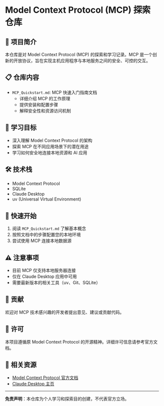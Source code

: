 # Model Context Protocol (MCP) 探索仓库

## 🌟 项目简介

本仓库是对 Model Context Protocol (MCP) 的探索和学习记录。MCP 是一个创新的开放协议，旨在实现主机应用程序与本地服务之间的安全、可控的交互。

## 📋 仓库内容

- `MCP_Quickstart.md`: MCP 快速入门指南文档
  - 详细介绍 MCP 的工作原理
  - 提供安装和配置步骤
  - 解释安全性和资源访问机制

## 🎯 学习目标

- 深入理解 Model Context Protocol 的架构
- 探索 MCP 在不同应用场景下的潜在用途
- 学习如何安全地连接本地资源和 AI 应用

## 🛠️ 技术栈

- Model Context Protocol
- SQLite
- Claude Desktop
- uv (Universal Virtual Environment)

## 🚀 快速开始

1. 阅读 `MCP_Quickstart.md` 了解基本概念
2. 按照文档中的步骤配置您的本地环境
3. 尝试使用 MCP 连接本地数据源

## ⚠️ 注意事项

- 目前 MCP 仅支持本地服务器连接
- 仅在 Claude Desktop 应用中可用
- 需要最新版本的相关工具（uv、Git、SQLite）

## 🤝 贡献

欢迎对 MCP 技术感兴趣的开发者提出意见、建议或贡献代码。

## 📄 许可

本项目遵循原 Model Context Protocol 的开源精神。详细许可信息请参考官方文档。

## 🔗 相关资源

- [Model Context Protocol 官方文档](https://modelcontextprotocol.io)
- [Claude Desktop 主页](https://www.anthropic.com)

---

**免责声明**：本仓库为个人学习和探索目的创建，不代表官方立场。